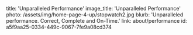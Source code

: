title: 'Unparalleled Performance'
image_title: 'Unparalleled Performance'
photo: /assets/img/home-page-4-up/stopwatch2.jpg
blurb: 'Unparalleled performance. Correct, Complete and On-Time.'
link: about/performance
id: a5f9aa25-0334-449c-9067-7fe9a08cd374
